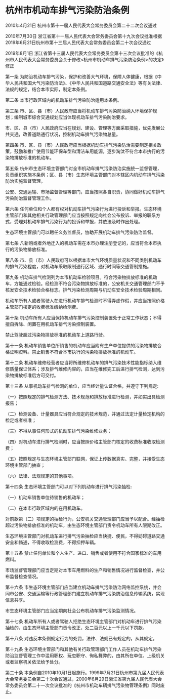 # 杭州市机动车排气污染防治条例

2010年4月21日 杭州市第十一届人民代表大会常务委员会第二十二次会议通过

2010年7月30日 浙江省第十一届人民代表大会常务委员会第十九次会议批准根据2019年6月21日杭州市第十三届人民代表大会常务委员会第二十次会议通过

2019年8月1日 浙江省第十三届人民代表大会常务委员会第十三次会议批准的《杭州市人民代表大会常务委员会关于修改<杭州市机动车排气污染防治条例>的决定》修正



第一条 为防治机动车排气污染，保护和改善大气环境，保障人体健康，根据《中华人民共和国大气污染防治法》、《中华人民共和国道路交通安全法》等有关法律、法规的规定，结合本市实际，制定本条例。

第二条 本市行政区域内的机动车排气污染防治适用本条例。

第三条 市、区、县（市）人民政府应当将机动车排气污染防治纳入环境保护规划；编制城市综合交通规划应当体现机动车排气污染防治要求。

市、区、县（市）人民政府应当在规划、建设、管理等方面采取措施，优先发展公共交通，改善道路通行状况，控制机动车排气污染物总量。

第四条 市、区、县（市）人民政府应当根据机动车排气污染防治需要制定相关政策，鼓励和推广使用节能环保车型和清洁车用能源，逐步淘汰不符合本市执行的污染物排放标准的机动车。

第五条 杭州市生态环境主管部门对全市机动车排气污染防治实施统一监督管理，负责组织实施本条例；区、县（市）生态环境主管部门对本辖区内机动车排气污染防治实施监督管理。

公安、交通运输、市场监督管理等部门，应当按照各自职责，协同做好机动车排气污染防治监督管理工作。

第六条 任何单位和个人都有权对机动车排气污染行为进行投诉和举报。生态环境主管部门和其他相关行政管理部门应当按照规定向社会公布投诉、举报的联系方式，受理对机动车排气污染行为的投诉和举报，并依法及时作出处理。

生态环境主管部门可以聘任义务监督员，协助开展机动车排气污染防治监督。

第七条 凡新购或者外地迁入的机动车需在本市办理注册登记的，应当符合本市执行的污染物排放标准。

第八条 市、县（市）人民政府可以根据本市大气环境质量状况和不同类别机动车的排气污染程度，对机动车采取限制通行区域、通行时间等交通管制措施。

第九条 机动车排气检测列为本市机动车检验项目。符合污染物排放标准的机动车，方能通过检验。经检测不符合污染物排放标准的，公安机关交通管理部门不予核发安全技术检验合格标志。排气污染检测周期与机动车安全技术检验周期相同。

机动车所有人或者驾驶人在进行机动车排气检测时不得弄虚作假，并应当按照价格主管部门核定的收费标准缴纳检测费。

第十条 机动车所有人应当保持机动车排气污染控制装置处于正常工作状态；不得擅自拆除、闲置在用机动车排气污染控制装置。

禁止驾驶超过污染物排放标准的机动车上道路行驶。

第十一条 机动车销售单位所销售的机动车应当附有生产单位提供的污染物排放合格证明资料。禁止销售不符合本市执行的污染物排放标准的机动车。

第十二条 机动车维修经营者应当将所维修机动车的排气污染技术性能指标纳入维修质量保证体系；涉及排气维修内容的，应当在维修完工后进行排气检测，达到污染物排放标准后方可交付。

第十三条 从事机动车排气检测的单位，应当经计量认证合格，并遵守下列规定:

（一）按照规定的排气检测方法、技术规范和排放标准进行检测，并如实出具检测报告；

（二）检测设备、计量器具应当符合规定的技术规范，并通过法定计量检定机构的检定或者校准；

（三）不得从事任何形式的机动车排气污染维修业务；

（四）对机动车进行排气检测时，应当按照价格主管部门核定的收费标准收取检测费；

（五）按照规定与生态环境主管部门联网，保证上传数据真实、完整，并接受生态环境主管部门抽查；

（六）法律、法规规定的其他事项。

第十四条 生态环境主管部门可以对下列机动车进行排气污染抽检:

（一）机动车销售单位待销售的机动车；

（二）在本市行政区域内的在用机动车。

对前款第（二）项规定的抽检行为，公安机关交通管理部门应当予以配合。经抽检超过污染物排放标准的机动车，由生态环境主管部门责令机动车所有人限期改正。

生态环境主管部门对机动车进行排气污染抽检应当快捷、便民，不得妨碍道路交通安全和畅通，不得收取检测费，不得扣押车辆。

第十五条 禁止任何单位和个人生产、进口、销售或者使用不符合国家标准的车用燃料。

市场监督管理部门应当定期对本市车用燃料的生产和销售情况进行监督检查，并公布监督检查情况。

第十六条 市生态环境主管部门应当建立机动车排气污染防治网络监控系统，并会同市公安、交通运输等行政管理部门建立机动车排气污染防治信息传输系统，实现信息共享。

市生态环境主管部门应当定期向社会公布机动车排气污染监测情况。

第十七条 机动车所有人或者驾驶人拒绝生态环境主管部门对机动车进行排气污染抽检的，由生态环境主管部门责令改正，处二百元以上一千元以下罚款。

第十八条 对违反本条例规定行为的处罚，法律、法规已有规定的，从其规定。

第十九条 生态环境主管部门和其他有关行政管理部门工作人员在机动车排气污染防治监督管理工作中滥用职权、玩忽职守、徇私舞弊的，由其所在单位、上级机关或者监察机关依法给予处分。

第二十条 本条例自2010年10月1日起施行。1999年7月21日杭州市第九届人民代表大会常务委员会第二十次会议通过，2000年6月29日浙江省第九届人民代表大会常务委员会第二十一次会议批准的《杭州市机动车辆排气污染物管理条例》同时废止。